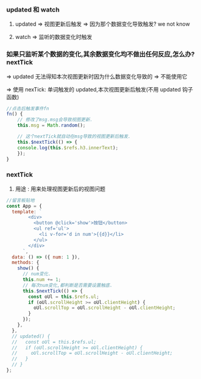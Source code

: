 ### updated 和 watch

1. updated => 视图更新后触发 => 因为那个数据变化导致触发? we not know

2. watch => 监听的数据变化时触发

### 如果只监听某个数据的变化,其余数据变化均不做出任何反应,怎么办? nextTick

=> updated 无法得知本次视图更新时因为什么数据变化导致的 => 不能使用它

=> 使用 nexTick: 单词触发的 updated,本次视图更新后触发(不用 updated 钩子函数)

```js
//点击后触发事件fn
fn() {
    // 修改了msg.msg会导致视图更新.
    this.msg = Math.random();

    // 这个nextTick就自动在msg导致的视图更新后触发.
    this.$nextTick(() => {
    console.log(this.$refs.h3.innerText);
    });
}
```

### nextTick

1. 用途 : 用来处理视图更新后的视图问题

```js
//留言板贴地
const App = {
  template: `
        <div>
          <button @click='show'>按钮</button>
          <ul ref='ul'>
            <li v-for='d in num'>{{d}}</li>
          </ul>
        </div>
      `,
  data: () => ({ num: 1 }),
  methods: {
    show() {
      // num变化.
      this.num += 1;
      // 每次num变化,都判断是否需要设置触底.
      this.$nextTick(() => {
        const oUl = this.$refs.ul;
        if (oUl.scrollHeight >= oUl.clientHeight) {
          oUl.scrollTop = oUl.scrollHeight - oUl.clientHeight;
        }
      });
    },
  },
  // updated() {
  //   const oUl = this.$refs.ul;
  //   if (oUl.scrollHeight >= oUl.clientHeight) {
  //     oUl.scrollTop = oUl.scrollHeight - oUl.clientHeight;
  //   }
  // }
};
```
